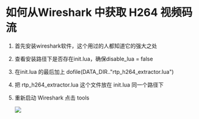 # 如何从Wireshark 中获取 H264 视频码流

1. 首先安装wireshark软件，这个用过的人都知道它的强大之处

2. 查看安装路径下是否存在init.lua，确保disable_lua = false

3. 在init.lua 的最后加上 dofile(DATA_DIR.."rtp_h264_extractor.lua")

4. 把 rtp_h264_extractor.lua 这个文件放在 init.lua 同一个路径下

5. 重新启动 Wireshark 点击 tools 

   ![](https://cdn.sinaimg.cn.52ecy.cn/large/005BYqpgly1g3y7dgj57yj30hx037mx3.jpg)

